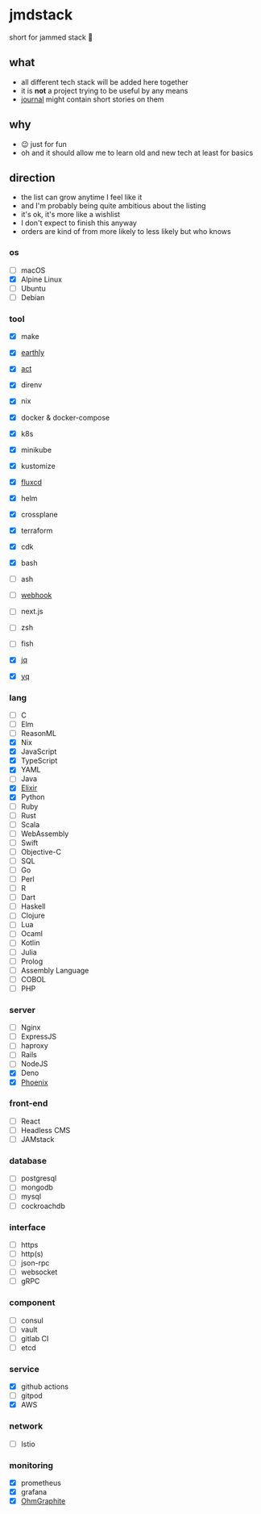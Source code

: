 # jmdstack

short for jammed stack 🤪

## what
- all different tech stack will be added here together
- it is **not** a project trying to be useful by any means
- [journal](./journal) might contain short stories on them

## why
- 😉 just for fun
- oh and it should allow me to learn old and new tech at least for basics

## direction
- the list can grow anytime I feel like it
- and I'm probably being quite ambitious about the listing
- it's ok, it's more like a wishlist
- I don't expect to finish this anyway
- orders are kind of from more likely to less likely but who knows

### os
- [ ] macOS
- [x] Alpine Linux
- [ ] Ubuntu
- [ ] Debian

### tool
- [x] make
- [x] [earthly](https://github.com/earthly/earthly)
- [x] [act](https://github.com/nektos/act)
- [x] direnv
- [x] nix
- [x] docker & docker-compose
- [x] k8s
- [x] minikube
- [x] kustomize
- [x] [fluxcd](https://github.com/fluxcd/flux)
- [x] helm
- [x] crossplane
- [x] terraform
- [x] cdk
- [x] bash
- [ ] ash
- [ ] [webhook](https://github.com/adnanh/webhook)
- [ ] next.js
- [ ] zsh
- [ ] fish
- [x] [jq](https://stedolan.github.io/jq/)
- [x] [yq](https://mikefarah.gitbook.io/yq/)


### lang
- [ ] C
- [ ] Elm
- [ ] ReasonML
- [x] Nix
- [x] JavaScript
- [x] TypeScript
- [x] YAML
- [ ] Java
- [x] [Elixir](https://elixir-lang.org)
- [x] Python
- [ ] Ruby
- [ ] Rust
- [ ] Scala
- [ ] WebAssembly
- [ ] Swift
- [ ] Objective-C
- [ ] SQL
- [ ] Go
- [ ] Perl
- [ ] R
- [ ] Dart
- [ ] Haskell
- [ ] Clojure
- [ ] Lua
- [ ] Ocaml
- [ ] Kotlin
- [ ] Julia
- [ ] Prolog
- [ ] Assembly Language
- [ ] COBOL
- [ ] PHP

### server
- [ ] Nginx
- [ ] ExpressJS
- [ ] haproxy
- [ ] Rails
- [ ] NodeJS
- [x] Deno
- [x] [Phoenix](https://phoenixframework.org)

### front-end
- [ ] React
- [ ] Headless CMS
- [ ] JAMstack

### database
- [ ] postgresql
- [ ] mongodb
- [ ] mysql
- [ ] cockroachdb

### interface
- [ ] https
- [ ] http(s)
- [ ] json-rpc
- [ ] websocket
- [ ] gRPC

### component
- [ ] consul
- [ ] vault
- [ ] gitlab CI
- [ ] etcd

### service
- [x] github actions
- [ ] gitpod
- [x] AWS

### network
- [ ] Istio

### monitoring
- [x] prometheus
- [x] grafana
- [x] [OhmGraphite](https://github.com/nickbabcock/OhmGraphite)
